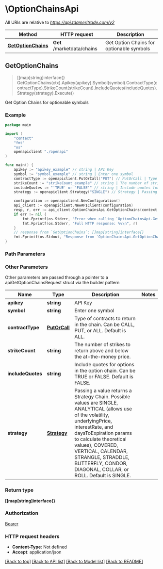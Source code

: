 # \OptionChainsApi

All URIs are relative to *https://api.tdameritrade.com/v2*

Method | HTTP request | Description
------------- | ------------- | -------------
[**GetOptionChains**](OptionChainsApi.md#GetOptionChains) | **Get** /marketdata/chains | Get Option Chains for optionable symbols



## GetOptionChains

> []map[string]interface{} GetOptionChains(ctx).Apikey(apikey).Symbol(symbol).ContractType(contractType).StrikeCount(strikeCount).IncludeQuotes(includeQuotes).Strategy(strategy).Execute()

Get Option Chains for optionable symbols



### Example

```go
package main

import (
    "context"
    "fmt"
    "os"
    openapiclient "./openapi"
)

func main() {
    apikey := "apikey_example" // string | API Key
    symbol := "symbol_example" // string | Enter one symbol
    contractType := openapiclient.PutOrCall("PUT") // PutOrCall | Type of contracts to return in the chain. Can be CALL, PUT, or ALL. Default is ALL.
    strikeCount := "strikeCount_example" // string | The number of strikes to return above and below the at-the-money price.
    includeQuotes := "'TRUE' or 'FALSE'" // string | Include quotes for options in the option chain. Can be TRUE or FALSE. Default is FALSE.
    strategy := openapiclient.Strategy("SINGLE") // Strategy | Passing a value returns a Strategy Chain. Possible values are SINGLE, ANALYTICAL (allows use of the volatility, underlyingPrice, interestRate, and daysToExpiration params to calculate theoretical values), COVERED, VERTICAL, CALENDAR, STRANGLE, STRADDLE, BUTTERFLY, CONDOR, DIAGONAL, COLLAR, or ROLL. Default is SINGLE.

    configuration := openapiclient.NewConfiguration()
    api_client := openapiclient.NewAPIClient(configuration)
    resp, r, err := api_client.OptionChainsApi.GetOptionChains(context.Background()).Apikey(apikey).Symbol(symbol).ContractType(contractType).StrikeCount(strikeCount).IncludeQuotes(includeQuotes).Strategy(strategy).Execute()
    if err != nil {
        fmt.Fprintf(os.Stderr, "Error when calling `OptionChainsApi.GetOptionChains``: %v\n", err)
        fmt.Fprintf(os.Stderr, "Full HTTP response: %v\n", r)
    }
    // response from `GetOptionChains`: []map[string]interface{}
    fmt.Fprintf(os.Stdout, "Response from `OptionChainsApi.GetOptionChains`: %v\n", resp)
}
```

### Path Parameters



### Other Parameters

Other parameters are passed through a pointer to a apiGetOptionChainsRequest struct via the builder pattern


Name | Type | Description  | Notes
------------- | ------------- | ------------- | -------------
 **apikey** | **string** | API Key | 
 **symbol** | **string** | Enter one symbol | 
 **contractType** | [**PutOrCall**](PutOrCall.md) | Type of contracts to return in the chain. Can be CALL, PUT, or ALL. Default is ALL. | 
 **strikeCount** | **string** | The number of strikes to return above and below the at-the-money price. | 
 **includeQuotes** | **string** | Include quotes for options in the option chain. Can be TRUE or FALSE. Default is FALSE. | 
 **strategy** | [**Strategy**](Strategy.md) | Passing a value returns a Strategy Chain. Possible values are SINGLE, ANALYTICAL (allows use of the volatility, underlyingPrice, interestRate, and daysToExpiration params to calculate theoretical values), COVERED, VERTICAL, CALENDAR, STRANGLE, STRADDLE, BUTTERFLY, CONDOR, DIAGONAL, COLLAR, or ROLL. Default is SINGLE. | 

### Return type

**[]map[string]interface{}**

### Authorization

[Bearer](../README.md#Bearer)

### HTTP request headers

- **Content-Type**: Not defined
- **Accept**: application/json

[[Back to top]](#) [[Back to API list]](../README.md#documentation-for-api-endpoints)
[[Back to Model list]](../README.md#documentation-for-models)
[[Back to README]](../README.md)

